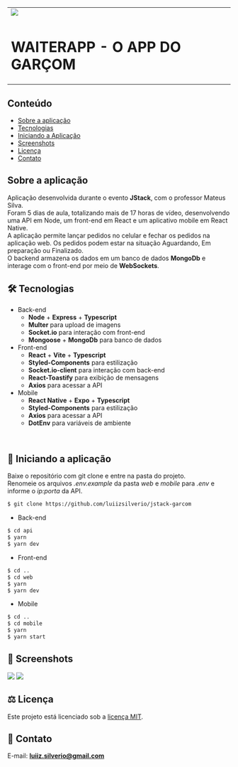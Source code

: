 <table>
  <tr>
    <td><img src="https://github.com/luiizsilverio/jstack-garcom/blob/master/web/src/assets/images/logo.svg" /></td>
  <tr>
  </tr>
    <td><h1>WAITERAPP - O APP DO GARÇOM</h1></td>
  </tr>
</table>


## Conteúdo
* [Sobre a aplicação](#sobre-a-aplicação)
* [Tecnologias](#hammer_and_wrench-tecnologias)
* [Iniciando a Aplicação](#car-Iniciando-a-aplicação)
* [Screenshots](#camera_flash-screenshots)
* [Licença](#balance_scale-licença)
* [Contato](#email-contato)

## Sobre a aplicação
Aplicação desenvolvida durante o evento __JStack__, com o professor Mateus Silva.<br />
Foram 5 dias de aula, totalizando mais de 17 horas de vídeo, desenvolvendo uma API em Node, um front-end em React e um aplicativo mobile em React Native.<br />
A aplicação permite lançar pedidos no celular e fechar os pedidos na aplicação web. Os pedidos podem estar na situação Aguardando, Em preparação ou Finalizado.<br />
O backend armazena os dados em um banco de dados __MongoDb__ e interage com o front-end por meio de __WebSockets__.<br/>


## :hammer_and_wrench: Tecnologias
* Back-end
  * __Node__ + __Express__ + __Typescript__
  * __Multer__ para upload de imagens
  * __Socket.io__ para interação com front-end
  * __Mongoose__ + __MongoDb__ para banco de dados
* Front-end
  * __React__ + __Vite__ + __Typescript__
  * __Styled-Components__ para estilização
  * __Socket.io-client__ para interação com back-end
  * __React-Toastify__ para exibição de mensagens
  * __Axios__ para acessar a API
* Mobile
  * __React Native__ + __Expo__ + __Typescript__
  * __Styled-Components__ para estilização
  * __Axios__ para acessar a API
  * __DotEnv__ para variáveis de ambiente
<br />

## :car: Iniciando a aplicação
Baixe o repositório com git clone e entre na pasta do projeto.<br/>
Renomeie os arquivos _.env.example_ da pasta _web_ e _mobile_ para _.env_ e informe o _ip:porta_ da API.<br/>
```bash
$ git clone https://github.com/luiizsilverio/jstack-garcom
```
* Back-end
```bash
$ cd api
$ yarn
$ yarn dev
```
* Front-end
```bash
$ cd ..
$ cd web
$ yarn
$ yarn dev
```
* Mobile
```bash
$ cd ..
$ cd mobile
$ yarn
$ yarn start
```


## :camera_flash: Screenshots
![](https://github.com/luiizsilverio/jstack-garcom/blob/master/mobile/src/assets/images/waiter-app.gif)
![](https://github.com/luiizsilverio/jstack-garcom/blob/master/web/src/assets/images/waiter-web.gif)

## :balance_scale: Licença
Este projeto está licenciado sob a [licença MIT](LICENSE).

## :email: Contato

E-mail: [**luiiz.silverio@gmail.com**](mailto:luiiz.silverio@gmail.com)
